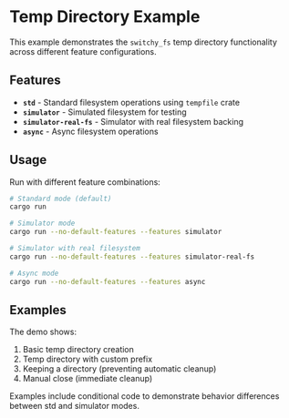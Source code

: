 # Temp Directory Example

This example demonstrates the `switchy_fs` temp directory functionality across different feature configurations.

## Features

* **`std`** - Standard filesystem operations using `tempfile` crate
* **`simulator`** - Simulated filesystem for testing
* **`simulator-real-fs`** - Simulator with real filesystem backing
* **`async`** - Async filesystem operations

## Usage

Run with different feature combinations:

```bash
# Standard mode (default)
cargo run

# Simulator mode
cargo run --no-default-features --features simulator

# Simulator with real filesystem
cargo run --no-default-features --features simulator-real-fs

# Async mode
cargo run --no-default-features --features async
```

## Examples

The demo shows:

1. Basic temp directory creation
2. Temp directory with custom prefix
3. Keeping a directory (preventing automatic cleanup)
4. Manual close (immediate cleanup)

Examples include conditional code to demonstrate behavior differences between std and simulator modes.

